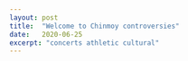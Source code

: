 ```yaml
---
layout: post
title:  "Welcome to Chinmoy controversies"
date:   2020-06-25
excerpt: "concerts athletic cultural"
---
```


